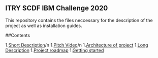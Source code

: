 ## ITRY SCDF IBM Challenge 2020
This repository contains the files neccessary for the description of the project as well as installation guides.

##Contents

1.[Short Description](#Short-Description)/n
1.[Pitch Video](#Ptich-Video)/n
1.[Architecture of project](#Architecture-of-project)
1.[Long Description](#Long-Description)
1.[Project roadmap](#Project-roadmap)
1.[Getting started](#Getting-started)

